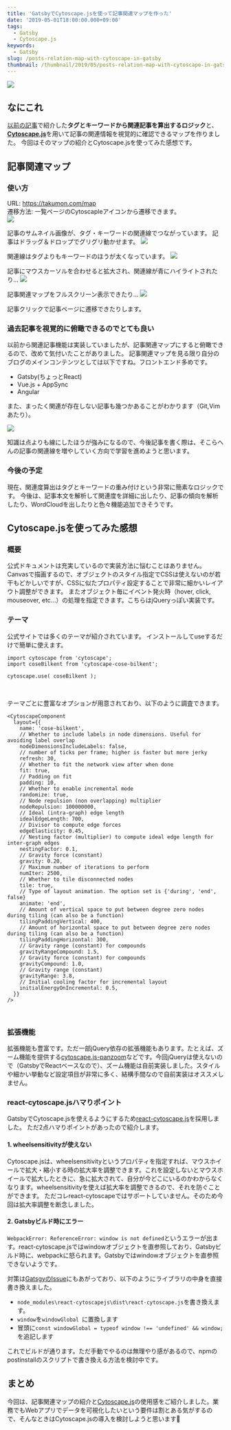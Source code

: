 ```yaml
---
title: 'GatsbyでCytoscape.jsを使って記事関連マップを作った'
date: '2019-05-01T18:00:00.000+09:00'
tags:
  - Gatsby
  - Cytoscape.js
keywords:
  - Gatsby
slug: /posts-relation-map-with-cytoscape-in-gatsby
thumbnail: /thumbnail/2019/05/posts-relation-map-with-cytoscape-in-gatsby.png
---
```


![](/thumbnail/2019/05/posts-relation-map-with-cytoscape-in-gatsby.png)

## なにこれ
[以前の記事](https://takumon.com/gatsby-related-posts-like-hugo)で紹介した**タグとキーワードから関連記事を算出するロジック**と、[**Cytoscape.js**](http://js.cytoscape.org/)を用いて記事の関連情報を視覚的に確認できるマップを作りました。
今回はそのマップの紹介とCytoscape.jsを使ってみた感想です。

## 記事関連マップ

### 使い方
URL: https://takumon.com/map <br/>
遷移方法: 一覧ページのCytoscapleアイコンから遷移できます。 <br/>
![](./map-link.png)
<br/>


記事のサムネイル画像が、タグ・キーワードの関連線でつながっています。
記事はドラッグ＆ドロップでグリグリ動かせます。
![](./map.png)

関連線はタグよりもキーワードのほうが太くなっています。
![](./map-relation.png)


記事にマウスカーソルを合わせると拡大され、関連線が青にハイライトされたり...
![](./hover-style.png)
<br/>

記事関連マップをフルスクリーン表示できたり...
![](./fullscreen-button.png)
<br/>


記事クリックで記事ページに遷移できたりします。


### 過去記事を視覚的に俯瞰できるのでとても良い

以前から関連記事機能は実装していましたが、記事関連マップにすると俯瞰できるので、改めて気付いたことがありました。
記事関連マップを見る限り自分のブログのメインコンテンツとしては以下ですね。フロントエンド多めです。
* Gatsby(ちょっとReact)
* Vue.js + AppSync
* Angular

また、まったく関連が存在しない記事も幾つかあることがわかります（Git,Vimあたり）。

![](./no-relation-posts.png)
<br/>

知識は点よりも線にしたほうが強みになるので、今後記事を書く際は、そこらへんの記事の関連線を増やしていく方向で学習を進めようと思います。


### 今後の予定
現在、関連度算出はタグとキーワードの重み付けという非常に簡素なロジックです。
今後は、記事本文を解析して関連度を詳細に出したり、記事の傾向を解析したり、WordCloudを出したりと色々機能追加できそうです。

## Cytoscape.jsを使ってみた感想

### 概要

公式ドキュメントは充実しているので実装方法に悩むことはありません。
Canvasで描画するので、オブジェクトのスタイル指定でCSSは使えないのが若干もどかしいですが、CSSに似たプロパティ設定することで非常に細かいレイアウト調整ができます。
またオブジェクト毎にイベント発火時（hover, click, mouseover, etc...）の処理を指定できます。こちらはjQueryっぽい実装です。


### テーマ

公式サイトでは多くのテーマが紹介されています。
インストールしてuseするだけで簡単に使えます。


```javascript:title=テーマの使い方
import cytoscape from 'cytoscape';
import coseBilkent from 'cytoscape-cose-bilkent';

cytoscape.use( coseBilkent );
```
<br/>

テーマごとに豊富なオプションが用意されており、以下のように調査できます。

```jsx:title=テーマの調整
<CytoscapeComponent
  layout={{
    name: 'cose-bilkent',
    // Whether to include labels in node dimensions. Useful for avoiding label overlap
    nodeDimensionsIncludeLabels: false,
    // number of ticks per frame; higher is faster but more jerky
    refresh: 30,
    // Whether to fit the network view after when done
    fit: true,
    // Padding on fit
    padding: 10,
    // Whether to enable incremental mode
    randomize: true,
    // Node repulsion (non overlapping) multiplier
    nodeRepulsion: 100000000,
    // Ideal (intra-graph) edge length
    idealEdgeLength: 700,
    // Divisor to compute edge forces
    edgeElasticity: 0.45,
    // Nesting factor (multiplier) to compute ideal edge length for inter-graph edges
    nestingFactor: 0.1,
    // Gravity force (constant)
    gravity: 0.20,
    // Maximum number of iterations to perform
    numIter: 2500,
    // Whether to tile disconnected nodes
    tile: true,
    // Type of layout animation. The option set is {'during', 'end', false}
    animate: 'end',
    // Amount of vertical space to put between degree zero nodes during tiling (can also be a function)
    tilingPaddingVertical: 400,
    // Amount of horizontal space to put between degree zero nodes during tiling (can also be a function)
    tilingPaddingHorizontal: 300,
    // Gravity range (constant) for compounds
    gravityRangeCompound: 1.5,
    // Gravity force (constant) for compounds
    gravityCompound: 1.0,
    // Gravity range (constant)
    gravityRange: 3.8,
    // Initial cooling factor for incremental layout
    initialEnergyOnIncremental: 0.5,
  }}
/>
```
<br/>


### 拡張機能

拡張機能も豊富です。ただ一部jQuery依存の拡張機能もあります。たとえば、ズーム機能を提供する[cytoscape.js-panzoom](https://github.com/cytoscape/cytoscape.js-panzoom)などです。今回jQueryは使えないので（GatsbyでReactベースなので）、ズーム機能は自前実装しました。スタイルや細かい挙動など設定項目が非常に多く、結構手間なので自前実装はオススメしません。


### react-cytoscape.jsハマりポイント

GatsbyでCytoscape.jsを使えるようにするため[react-cytoscape.js](https://github.com/plotly/react-cytoscapejs)を採用しました。
ただ2点ハマりポイントがあったので紹介します。


#### 1. wheelsensitivityが使えない
Cytoscape.jsは、wheelsensitivityというプロパティを指定すれば、マウスホイールで拡大・縮小する時の拡大率を調整できます。これを設定しないとマウスホイールで拡大したときに、急に拡大されて、自分が今どこにいるのかわからなくなります。wheelsensitivityを使えば拡大率を調整できるので、それを防ぐことができます。
ただコレreact-cytoscapeではサポートしていません。そのため今回は拡大率調整を断念しました。

#### 2. Gatsbyビルド時にエラー
`WebpackError: ReferenceError: window is not defined`というエラーが出ます。react-cytoscape.jsではwindowオブジェクトを直参照しており、Gatsbyビルド時に、webpackに怒られます。Gatsbyではwindowオブジェクトを直参照できないようです。

対策は[GatsgyのIssue](https://github.com/gatsbyjs/gatsby/issues/309#issuecomment-302043875)にもあがっており、以下のようにライブラリの中身を直接書き換えました。

* `node_modules\react-cytoscapejs\dist\react-cytoscape.js`を書き換えます。
* `window`を`windowGlobal `に置換します
* 冒頭に`const windowGlobal = typeof window !== 'undefined' && window;`を追記します

これでビルドが通ります。ただ手動でやるのは無理やり感があるので、npmのpostinstallのスクリプトで書き換える方法を検討中です。


## まとめ
今回は、記事関連マップの紹介と[Cytoscape.js](http://js.cytoscape.org/)の使用感をご紹介しました。業務でもWebアプリでデータを可視化したいという要件は割とある気がするので、そんなときはCytoscape.jsの導入を検討しようと思います🍅